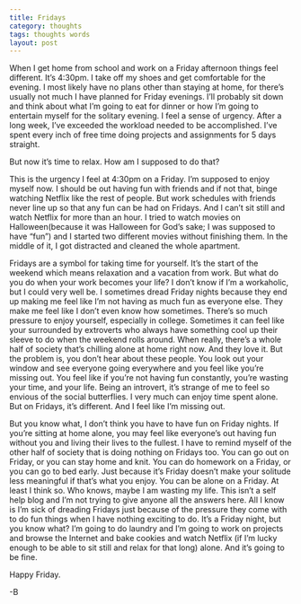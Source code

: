```yaml
---
title: Fridays
category: thoughts
tags: thoughts words
layout: post
---
```

When I get home from school and work on a Friday afternoon things feel different. It’s 4:30pm. I take off my shoes and get comfortable for the evening. I most likely have no plans other than staying at home, for there’s usually not much I have planned for Friday evenings. I’ll probably sit down and think about what I’m going to eat for dinner or how I’m going to entertain myself for the solitary evening. I feel a sense of urgency. After a long week, I’ve exceeded the workload needed to be accomplished. I’ve spent every inch of free time doing projects and assignments for 5 days straight.

But now it’s time to relax. How am I supposed to do that?

This is the urgency I feel at 4:30pm on a Friday. I’m supposed to enjoy myself now. I should be out having fun with friends and if not that, binge watching Netflix like the rest of people. But work schedules with friends never line up so that any fun can be had on Fridays. And I can’t sit still and watch Netflix for more than an hour. I tried to watch movies on Halloween(because it was Halloween for God’s sake; I was supposed to have “fun”) and I started two different movies without finishing them. In the middle of it, I got distracted and cleaned the whole apartment.

Fridays are a symbol for taking time for yourself. It’s the start of the weekend which means relaxation and a vacation from work. But what do you do when your work becomes your life? I don’t know if I’m a workaholic, but I could very well be. I sometimes dread Friday nights because they end up making me feel like I’m not having as much fun as everyone else. They make me feel like I don’t even know how sometimes. There’s so much pressure to enjoy yourself, especially in college. Sometimes it can feel like your surrounded by extroverts who always have something cool up their sleeve to do when the weekend rolls around. When really, there’s a whole half of society that’s chilling alone at home right now. And they love it. But the problem is, you don’t hear about these people. You look out your window and see everyone going everywhere and you feel like you’re missing out. You feel like if you’re not having fun constantly, you’re wasting your time, and your life. Being an introvert, it’s strange of me to feel so envious of the social butterflies. I very much can enjoy time spent alone. But on Fridays, it’s different. And I feel like I’m missing out.

But you know what, I don’t think you have to have fun on Friday nights. If you’re sitting at home alone, you may feel like everyone’s out having fun without you and living their lives to the fullest. I have to remind myself of the other half of society that is doing nothing on Fridays too. You can go out on Friday, or you can stay home and knit. You can do homework on a Friday, or you can go to bed early. Just because it’s Friday doesn’t make your solitude less meaningful if that’s what you enjoy. You can be alone on a Friday. At least I think so. Who knows, maybe I am wasting my life. This isn’t a self help blog and I’m not trying to give anyone all the answers here. All I know is I’m sick of dreading Fridays just because of the pressure they come with to do fun things when I have nothing exciting to do. It’s a Friday night, but you know what? I’m going to do laundry and I’m going to work on projects and browse the Internet and bake cookies and watch Netflix (if I’m lucky enough to be able to sit still and relax for that long) alone. And it’s going to be fine.

Happy Friday.

-B
